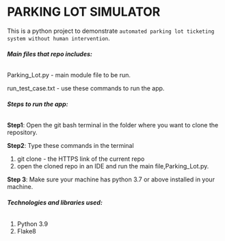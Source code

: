 # **PARKING LOT SIMULATOR**

This is a python project to demonstrate `automated parking lot ticketing system without human intervention`.

###### **Main files that repo includes:**

Parking_Lot.py - main module file to be run.

run_test_case.txt - use these commands to run the app.

###### **Steps to run the app:**

**Step1**: Open the git bash terminal in the folder where you want to clone the repository.

**Step2**: Type these commands in the terminal

1. git clone - the HTTPS link of the current repo
2. open the cloned repo in an IDE and run the main file,Parking_Lot.py.

**Step 3**: Make sure your machine has python 3.7 or above installed in your machine.

###### **Technologies and libraries used:**

1. Python 3.9
2. Flake8
